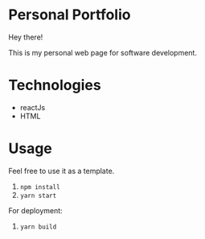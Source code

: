 # Personal Portfolio

Hey there!

This is my personal web page for software development.



# Technologies
* reactJs
* HTML

# Usage

Feel free to use it as a template.
1. `npm install`
2. `yarn start`

For deployment:
1. `yarn build`